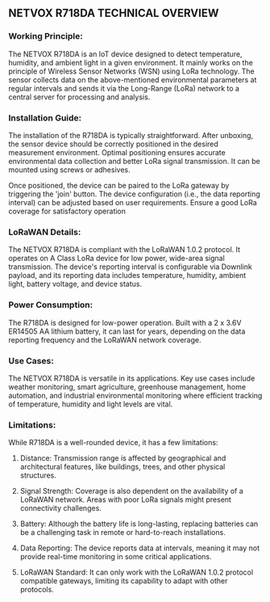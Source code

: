 ## NETVOX R718DA TECHNICAL OVERVIEW

### Working Principle:
The NETVOX R718DA is an IoT device designed to detect temperature, humidity, and ambient light in a given environment. It mainly works on the principle of Wireless Sensor Networks (WSN) using LoRa technology. The sensor collects data on the above-mentioned environmental parameters at regular intervals and sends it via the Long-Range (LoRa) network to a central server for processing and analysis.

### Installation Guide:
The installation of the R718DA is typically straightforward. After unboxing, the sensor device should be correctly positioned in the desired measurement environment. Optimal positioning ensures accurate environmental data collection and better LoRa signal transmission. It can be mounted using screws or adhesives.

Once positioned, the device can be paired to the LoRa gateway by triggering the 'join' button. The device configuration (i.e., the data reporting interval) can be adjusted based on user requirements. Ensure a good LoRa coverage for satisfactory operation

### LoRaWAN Details:
The NETVOX R718DA is compliant with the LoRaWAN 1.0.2 protocol. It operates on A Class LoRa device for low power, wide-area signal transmission. The device's reporting interval is configurable via Downlink payload, and its reporting data includes temperature, humidity, ambient light, battery voltage, and device status.

### Power Consumption:
The R718DA is designed for low-power operation. Built with a 2 x 3.6V ER14505 AA lithium battery, it can last for years, depending on the data reporting frequency and the LoRaWAN network coverage.

### Use Cases:
The NETVOX R718DA is versatile in its applications. Key use cases include weather monitoring, smart agriculture, greenhouse management, home automation, and industrial environmental monitoring where efficient tracking of temperature, humidity and light levels are vital.

### Limitations:
While R718DA is a well-rounded device, it has a few limitations:

1. Distance: Transmission range is affected by geographical and architectural features, like buildings, trees, and other physical structures. 

2. Signal Strength: Coverage is also dependent on the availability of a LoRaWAN network. Areas with poor LoRa signals might present connectivity challenges.

3. Battery: Although the battery life is long-lasting, replacing batteries can be a challenging task in remote or hard-to-reach installations.

4. Data Reporting: The device reports data at intervals, meaning it may not provide real-time monitoring in some critical applications.

5. LoRaWAN Standard: It can only work with the LoRaWAN 1.0.2 protocol compatible gateways, limiting its capability to adapt with other protocols.